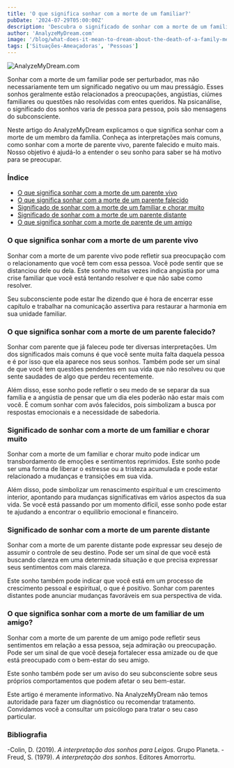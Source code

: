 ```yaml
---
title: 'O que significa sonhar com a morte de um familiar?'
pubDate: '2024-07-29T05:00:00Z'
description: 'Descubra o significado de sonhar com a morte de um familiar, vivo ou falecido, e como interpretar esses sonhos de acordo com sua situação pessoal.'
author: 'AnalyzeMyDream.com'
image: '/blog/what-does-it-mean-to-dream-about-the-death-of-a-family-member.jpeg'
tags: ['Situações-Ameaçadoras', 'Pessoas']
---
```


![AnalyzeMyDream.com](/blog/what-does-it-mean-to-dream-about-the-death-of-a-family-member.jpeg)

Sonhar com a morte de um familiar pode ser perturbador, mas não necessariamente tem um significado negativo ou um mau presságio. Esses sonhos geralmente estão relacionados a preocupações, angústias, ciúmes familiares ou questões não resolvidas com entes queridos. Na psicanálise, o significado dos sonhos varia de pessoa para pessoa, pois são mensagens do subconsciente.

Neste artigo do AnalyzeMyDream explicamos o que significa sonhar com a morte de um membro da família. Conheça as interpretações mais comuns, como sonhar com a morte de parente vivo, parente falecido e muito mais. Nosso objetivo é ajudá-lo a entender o seu sonho para saber se há motivo para se preocupar.

### Índice

- [O que significa sonhar com a morte de um parente vivo](#o-que-significa-sonhar-com-a-morte-de-um-parente-vivo)
- [O que significa sonhar com a morte de um parente falecido](#o-que-significa-sonhar-com-a-morte-de-um-parente-falecido)
- [Significado de sonhar com a morte de um familiar e chorar muito](#significado-de-sonhar-com-a-morte-de-um-familiar-e-chorar-muito)
- [Significado de sonhar com a morte de um parente distante](#significado-de-sonhar-com-a-morte-de-um-parente-distante)
- [O que significa sonhar com a morte de parente de um amigo](#o-que-significa-sonhar-com-a-morte-de-parente-de-um-amigo)

### O que significa sonhar com a morte de um parente vivo

Sonhar com a morte de um parente vivo pode refletir sua preocupação com o relacionamento que você tem com essa pessoa. Você pode sentir que se distanciou dele ou dela. Este sonho muitas vezes indica angústia por uma crise familiar que você está tentando resolver e que não sabe como resolver.

Seu subconsciente pode estar lhe dizendo que é hora de encerrar esse capítulo e trabalhar na comunicação assertiva para restaurar a harmonia em sua unidade familiar.

### O que significa sonhar com a morte de um parente falecido?

Sonhar com parente que já faleceu pode ter diversas interpretações. Um dos significados mais comuns é que você sente muita falta daquela pessoa e é por isso que ela aparece nos seus sonhos. Também pode ser um sinal de que você tem questões pendentes em sua vida que não resolveu ou que sente saudades de algo que perdeu recentemente.

Além disso, esse sonho pode refletir o seu medo de se separar da sua família e a angústia de pensar que um dia eles poderão não estar mais com você. É comum sonhar com avós falecidos, pois simbolizam a busca por respostas emocionais e a necessidade de sabedoria.

### Significado de sonhar com a morte de um familiar e chorar muito

Sonhar com a morte de um familiar e chorar muito pode indicar um transbordamento de emoções e sentimentos reprimidos. Este sonho pode ser uma forma de liberar o estresse ou a tristeza acumulada e pode estar relacionado a mudanças e transições em sua vida.

Além disso, pode simbolizar um renascimento espiritual e um crescimento interior, apontando para mudanças significativas em vários aspectos da sua vida. Se você está passando por um momento difícil, esse sonho pode estar te ajudando a encontrar o equilíbrio emocional e financeiro.

### Significado de sonhar com a morte de um parente distante

Sonhar com a morte de um parente distante pode expressar seu desejo de assumir o controle de seu destino. Pode ser um sinal de que você está buscando clareza em uma determinada situação e que precisa expressar seus sentimentos com mais clareza.

Este sonho também pode indicar que você está em um processo de crescimento pessoal e espiritual, o que é positivo. Sonhar com parentes distantes pode anunciar mudanças favoráveis ​​em sua perspectiva de vida.

### O que significa sonhar com a morte de um familiar de um amigo?

Sonhar com a morte de um parente de um amigo pode refletir seus sentimentos em relação a essa pessoa, seja admiração ou preocupação. Pode ser um sinal de que você deseja fortalecer essa amizade ou de que está preocupado com o bem-estar do seu amigo.

Este sonho também pode ser um aviso do seu subconsciente sobre seus próprios comportamentos que podem afetar o seu bem-estar.

Este artigo é meramente informativo. Na AnalyzeMyDream não temos autoridade para fazer um diagnóstico ou recomendar tratamento. Convidamos você a consultar um psicólogo para tratar o seu caso particular.

### Bibliografia

-Colin, D. (2019). *A interpretação dos sonhos para Leigos*. Grupo Planeta. 
-Freud, S. (1979). *A interpretação dos sonhos*. Editores Amorrortu.
